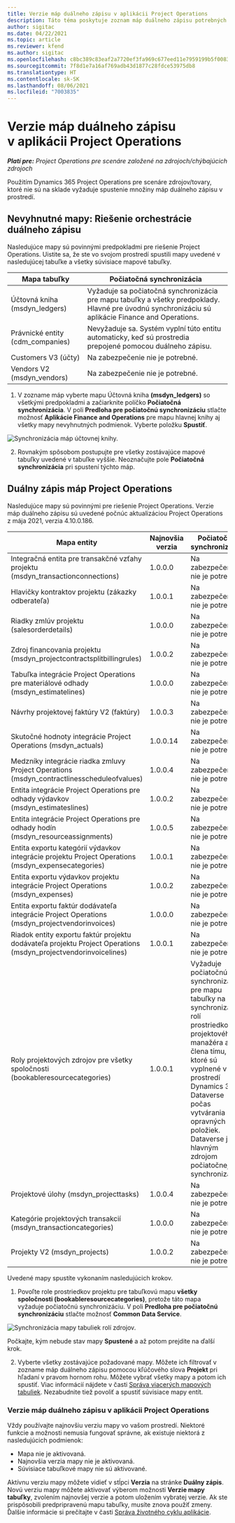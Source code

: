 ```yaml
---
title: Verzie máp duálneho zápisu v aplikácii Project Operations
description: Táto téma poskytuje zoznam máp duálneho zápisu potrebných pre Dynamics 365 Project Operations.
author: sigitac
ms.date: 04/22/2021
ms.topic: article
ms.reviewer: kfend
ms.author: sigitac
ms.openlocfilehash: c8bc389c83eaf2a7720ef3fa969c677eed11e7959199b5f0083df5bf3b43ea43
ms.sourcegitcommit: 7f8d1e7a16af769adb43d1877c28fdce53975db8
ms.translationtype: HT
ms.contentlocale: sk-SK
ms.lasthandoff: 08/06/2021
ms.locfileid: "7003835"
---
```

# <a name="project-operations-dual-write-map-versions"></a>Verzie máp duálneho zápisu v aplikácii Project Operations

_**Platí pre:** Project Operations pre scenáre založené na zdrojoch/chýbajúcich zdrojoch_

Použitím Dynamics 365 Project Operations pre scenáre zdrojov/tovary, ktoré nie sú na sklade vyžaduje spustenie množiny máp duálneho zápisu v prostredí. 

## <a name="prerequisite-maps-dual-write-orchestration-solution"></a>Nevyhnutné mapy: Riešenie orchestrácie duálneho zápisu

Nasledujúce mapy sú povinnými predpokladmi pre riešenie Project Operations. Uistite sa, že ste vo svojom prostredí spustili mapy uvedené v nasledujúcej tabuľke a všetky súvisiace mapové tabuľky.

| Mapa tabuľky | Počiatočná synchronizácia |
| --- | --- |
| Účtovná kniha (msdyn_ledgers) | Vyžaduje sa počiatočná synchronizácia pre mapu tabuľky a všetky predpoklady. Hlavné pre úvodnú synchronizáciu sú aplikácie Finance and Operations. |
| Právnické entity (cdm_companies) | Nevyžaduje sa. Systém vyplní túto entitu automaticky, keď sú prostredia prepojené pomocou duálneho zápisu. |
| Customers V3 (účty) | Na zabezpečenie nie je potrebné. |
| Vendors V2 (msdyn_vendors) | Na zabezpečenie nie je potrebné. |

1. V zozname máp vyberte mapu Účtovná kniha **(msdyn\_ledgers)** so všetkými predpokladmi a začiarknite políčko **Počiatočná synchronizácia**. V poli **Predloha pre počiatočnú synchronizáciu** stlačte možnosť **Aplikácie Finance and Operations** pre mapu hlavnej knihy aj všetky mapy nevyhnutných podmienok. Vyberte položku **Spustiť**.

![Synchronizácia máp účtovnej knihy.](media/DW6.png)

2. Rovnakým spôsobom postupujte pre všetky zostávajúce mapové tabuľky uvedené v tabuľke vyššie. Neoznačujte pole **Počiatočná synchronizácia** pri spustení týchto máp.

## <a name="project-operations-dual-write-maps"></a>Duálny zápis máp Project Operations

Nasledujúce mapy sú povinnými pre riešenie Project Operations. Verzie máp duálneho zápisu sú uvedené počnúc aktualizáciou Project Operations z mája 2021, verzia 4.10.0.186.

| **Mapa entity** | **Najnovšia verzia** | **Počiatočná synchronizácia** |
| --- | --- | --- |
| Integračná entita pre transakčné vzťahy projektu (msdyn\_transactionconnections) | 1.0.0.0 | Na zabezpečenie nie je potrebné. |
| Hlavičky kontraktov projektu (zákazky odberateľa) | 1.0.0.1 | Na zabezpečenie nie je potrebné. |
| Riadky zmlúv projektu (salesorderdetails) | 1.0.0.0 | Na zabezpečenie nie je potrebné. |
| Zdroj financovania projektu (msdyn_projectcontractsplitbillingrules) | 1.0.0.2 | Na zabezpečenie nie je potrebné. |
| Tabuľka integrácie Project Operations pre materiálové odhady (msdyn\_estimatelines) | 1.0.0.0 | Na zabezpečenie nie je potrebné. |
| Návrhy projektovej faktúry V2 (faktúry) | 1.0.0.3 | Na zabezpečenie nie je potrebné. |
| Skutočné hodnoty integrácie Project Operations (msdyn_actuals) | 1.0.0.14 | Na zabezpečenie nie je potrebné. |
| Medzníky integrácie riadka zmluvy Project Operations (msdyn_contractlinesscheduleofvalues) | 1.0.0.4 | Na zabezpečenie nie je potrebné. |
| Entita integrácie Project Operations pre odhady výdavkov (msdyn_estimateslines) | 1.0.0.2 | Na zabezpečenie nie je potrebné. |
| Entita integrácie Project Operations pre odhady hodín (msdyn_resourceassignments) | 1.0.0.5 | Na zabezpečenie nie je potrebné. |
| Entita exportu kategórií výdavkov integrácie projektu Project Operations (msdyn_expensecategories) | 1.0.0.1 | Na zabezpečenie nie je potrebné. |
| Entita exportu výdavkov projektu integrácie Project Operations (msdyn_expenses) | 1.0.0.2 | Na zabezpečenie nie je potrebné. |
| Entita exportu faktúr dodávateľa integrácie Project Operations (msdyn_projectvendorinvoices) | 1.0.0.0 | Na zabezpečenie nie je potrebné. |
| Riadok entity exportu faktúr projektu dodávateľa projektu Project Operations (msdyn_projectvendorinvoicelines) | 1.0.0.1 | Na zabezpečenie nie je potrebné. |
| Roly projektových zdrojov pre všetky spoločnosti (bookableresourcecategories) | 1.0.0.1 | Vyžaduje počiatočnú synchronizáciu pre mapu tabuľky na synchronizáciu rolí prostriedkov projektového manažéra a člena tímu, ktoré sú vyplnené v prostredí Dynamics 365 Dataverse počas vytvárania opravných položiek. Dataverse je hlavným zdrojom počiatočnej synchronizácie. |
| Projektové úlohy (msdyn_projecttasks) | 1.0.0.4 | Na zabezpečenie nie je potrebné. |
| Kategórie projektových transakcií (msdyn_transactioncategories) | 1.0.0.0 | Na zabezpečenie nie je potrebné. |
| Projekty V2 (msdyn_projects) | 1.0.0.2 | Na zabezpečenie nie je potrebné. |

Uvedené mapy spustíte vykonaním nasledujúcich krokov.

1. Povoľte role prostriedkov projektu pre tabuľkovú mapu **všetky spoločnosti (bookableresourcecategories)**, pretože táto mapa vyžaduje počiatočnú synchronizáciu. V poli **Predloha pre počiatočnú synchronizáciu** stlačte možnosť **Common Data Service**. 

 ![Synchronizácia mapy tabuliek rolí zdrojov.](media/6ResourceInitialSync.jpg)

 Počkajte, kým nebude stav mapy **Spustené** a až potom prejdite na ďalší krok.

2. Vyberte všetky zostávajúce požadované mapy. Môžete ich filtrovať v zozname máp duálneho zápisu pomocou kľúčového slova **Projekt** pri hľadaní v pravom hornom rohu. Môžete vybrať všetky mapy a potom ich spustiť. Viac informácií nájdete v časti [Správa viacerých mapových tabuliek](/dynamics365/fin-ops-core/dev-itpro/data-entities/dual-write/multiple-entity-maps). Nezabudnite tiež povoliť a spustiť súvisiace mapy entít.

### <a name="project-operations-dual-write-map-versions"></a>Verzie máp duálneho zápisu v aplikácii Project Operations

Vždy používajte najnovšiu verziu mapy vo vašom prostredí. Niektoré funkcie a možnosti nemusia fungovať správne, ak existuje niektorá z nasledujúcich podmienok:

- Mapa nie je aktivovaná.
- Najnovšia verzia mapy nie je aktivovaná. 
- Súvisiace tabuľkové mapy nie sú aktivované.

Aktívnu verziu mapy môžete vidieť v stĺpci **Verzia** na stránke **Duálny zápis**. Novú verziu mapy môžete aktivovať výberom možnosti **Verzie mapy tabuľky**, zvolením najnovšej verzie a potom uložením vybratej verzie. Ak ste prispôsobili predpripravenú mapu tabuľky, musíte znova použiť zmeny. Ďalšie informácie si prečítajte v časti [Správa životného cyklu aplikácie](/dynamics365/fin-ops-core/dev-itpro/data-entities/dual-write/app-lifecycle-management).
